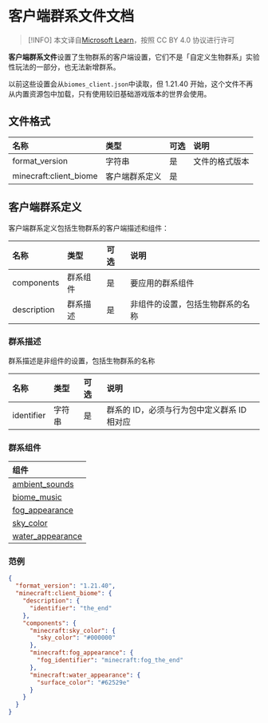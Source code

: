 # 客户端群系文件文档<Badge type="tip" text="^1.21.40" />

> [!INFO]
> 本文译自[Microsoft Learn](https://learn.microsoft.com/en-us/minecraft/creator/)，按照 CC BY 4.0 协议进行许可

**客户端群系文件**设置了生物群系的客户端设置，它们不是「自定义生物群系」实验性玩法的一部分，也无法新增群系。

以前这些设置会从`biomes_client.json`中读取，但 1.21.40 开始，这个文件不再从内置资源包中加载，只有使用较旧基础游戏版本的世界会使用。

## 文件格式

| 名称                   | 类型           | 可选 | 说明           |
| :--------------------- | :------------- | :--- | :------------- |
| format_version         | 字符串         | 是   | 文件的格式版本 |
| minecraft:client_biome | 客户端群系定义 | 是   |                |

## 客户端群系定义

客户端群系定义包括生物群系的客户端描述和组件：

| 名称        | 类型     | 可选 | 说明                             |
| :---------- | :------- | :--- | :------------------------------- |
| components  | 群系组件 | 是   | 要应用的群系组件                 |
| description | 群系描述 | 是   | 非组件的设置，包括生物群系的名称 |

### 群系描述

群系描述是非组件的设置，包括生物群系的名称

| 名称       | 类型   | 可选 | 说明                                        |
| :--------- | :----- | :--- | :------------------------------------------ |
| identifier | 字符串 | 是   | 群系的 ID，必须与行为包中定义群系 ID 相对应 |

### 群系组件

| 组件                                                 |
| :--------------------------------------------------- |
| [ambient_sounds](./components/ambient_sounds.md)     |
| [biome_music](./components/biome_music.md)           |
| [fog_appearance](./components/fog_appearance.md)     |
| [sky_color](./components/sky_color.md)               |
| [water_appearance](./components/water_appearance.md) |

### 范例

```json
{
  "format_version": "1.21.40",
  "minecraft:client_biome": {
    "description": {
      "identifier": "the_end"
    },
    "components": {
      "minecraft:sky_color": {
        "sky_color": "#000000"
      },
      "minecraft:fog_appearance": {
        "fog_identifier": "minecraft:fog_the_end"
      },
      "minecraft:water_appearance": {
        "surface_color": "#62529e"
      }
    }
  }
}
```
